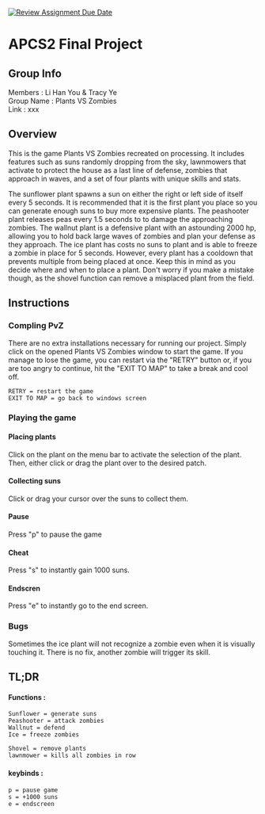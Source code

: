 [![Review Assignment Due Date](https://classroom.github.com/assets/deadline-readme-button-24ddc0f5d75046c5622901739e7c5dd533143b0c8e959d652212380cedb1ea36.svg)](https://classroom.github.com/a/syDSSnTt)
# APCS2 Final Project

## Group Info
Members : Li Han You & Tracy Ye\
Group Name : Plants VS Zombies\
Link : xxx

## Overview
This is the game Plants VS Zombies recreated on processing. It includes features such as suns randomly dropping from the sky, lawnmowers that activate to protect the house as a last line of defense, zombies that approach in waves, and a set of four plants with unique skills and stats. 

The sunflower plant spawns a sun on either the right or left side of itself every 5 seconds. It is recommended that it is the first plant you place so you can generate enough suns to buy more expensive plants. The peashooter plant releases peas every 1.5 seconds to to damage the approaching zombies. The wallnut plant is a defensive plant with an astounding 2000 hp, allowing you to hold back large waves of zombies and plan your defense as they approach. The ice plant has costs no suns to plant and is able to freeze a zombie in place for 5 seconds. However, every plant has a cooldown that prevents multiple from being placed at once. Keep this in mind as you decide where and when to place a plant. Don't worry if you make a mistake though, as the shovel function can remove a misplaced plant from the field. 

## Instructions

### Compling PvZ
There are no extra installations necessary for running our project. Simply click on the opened Plants VS Zombies window to start the game. If you manage to lose the game, you can restart via the "RETRY" button or, if you are too angry to continue, hit the "EXIT TO MAP" to take a break and cool off. 
```
RETRY = restart the game
EXIT TO MAP = go back to windows screen
```

### Playing the game

#### Placing plants
Click on the plant on the menu bar to activate the selection of the plant. Then, either click or drag the plant over to the desired patch.
#### Collecting suns
Click or drag your cursor over the suns to collect them.
#### Pause
Press "p" to pause the game
#### Cheat
Press "s" to instantly gain 1000 suns.
#### Endscren
Press "e" to instantly go to the end screen.

### Bugs
Sometimes the ice plant will not recognize a zombie even when it is visually touching it. There is no fix, another zombie will trigger its skill. 

## TL;DR

#### Functions :
```
Sunflower = generate suns
Peashooter = attack zombies
Wallnut = defend
Ice = freeze zombies

Shovel = remove plants
lawnmower = kills all zombies in row
```

#### keybinds :
```
p = pause game
s = +1000 suns
e = endscreen
```